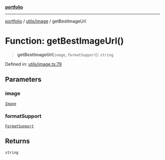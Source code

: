 [**portfolio**](../../../README.md)

***

[portfolio](../../../modules.md) / [utils/image](../README.md) / getBestImageUrl

# Function: getBestImageUrl()

> **getBestImageUrl**(`image`, `formatSupport`): `string`

Defined in: [utils/image.ts:79](https://github.com/tnorlund/Portfolio/blob/2832e31679a96a0072d335c241e9fee4ea32b107/portfolio/utils/image.ts#L79)

## Parameters

### image

[`Image`](../../../types/api/interfaces/Image.md)

### formatSupport

[`FormatSupport`](../interfaces/FormatSupport.md)

## Returns

`string`

